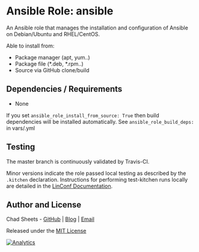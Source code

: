 # Ansible Role: ansible

<!---
[![Build Status](https://travis-ci.org/linconf/ansible-ansible.svg?branch=master)](https://travis-ci.org/linconf/ansible-ansible)
[![Ansible Galaxy](https://img.shields.io/badge/docs-ansible--ansible-blue.svg)](http://linconf.com/ansible-ansible/)
[![Ansible Galaxy](https://img.shields.io/badge/galaxy-linconf.ansible-660198.svg)](https://galaxy.ansible.com/linconf/ansible/)
-->

An Ansible role that manages the installation and configuration of Ansible on Debian/Ubuntu and RHEL/CentOS.

Able to install from:

- Package manager (apt, yum..)
- Package file (*.deb, *.rpm..)
- Source via GitHub clone/build

## Dependencies / Requirements

- None

If you set `ansible_role_install_from_source: True` then build dependencies
will be installed automatically. See `ansible_role_build_deps:` in vars/<your-distribution>.yml


## Testing

The master branch is continuously validated by Travis-CI.

Minor versions indicate the role passed local testing as described by the
`.kitchen` declaration. Instructions for performing test-kitchen runs locally
are detailed in the [LinConf Documentation](http://linconf.com/about/methodology/).

## Author and License

Chad Sheets - [GitHub](https://github.com/cjsheets) | [Blog](http://chadsheets.com/) | [Email](mailto:chad@linconf.com)

Released under the [MIT License](https://tldrlegal.com/license/mit-license)

[![Analytics](https://cjs-beacon.appspot.com/UA-10006093-3/github/linconf/ansible-ansible?pixel)](https://github.com/linconf/ansible-ansible)
